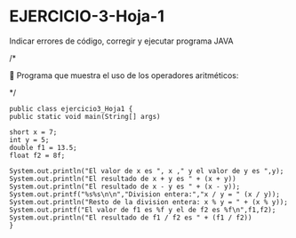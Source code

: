 # EJERCICIO-3-Hoja-1
Indicar errores de código, corregir y ejecutar programa JAVA


/*

 📌 Programa que muestra el uso de los operadores aritméticos:
 
*/


    public class ejercicio3_Hoja1 {        
    public static void main(String[] args)  
 
    short x = 7;
    int y = 5;
    double f1 = 13.5; 
    float f2 = 8f;

    System.out.println("El valor de x es ", x ," y el valor de y es ",y);
    System.out.println("El resultado de x + y es " + (x + y))
    System.out.println("El resultado de x - y es " + (x - y));
    System.out.printf("%s%s\n\n","Division entera:","x / y = " (x / y)); 
    System.out.println("Resto de la division entera: x % y = " + (x % y));
    System.out.printf("El valor de f1 es %f y el de f2 es %f\n",f1,f2);
    System.out.println("El resultado de f1 / f2 es " + (f1 / f2))
    }

